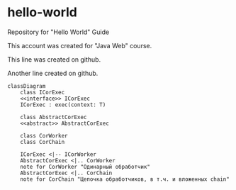 # hello-world
Repository for "Hello World" Guide

This account was created for "Java Web" course.

This line was created on github.

Another line created on github.

```mermaid
classDiagram
    class ICorExec
    <<interface>> ICorExec
    ICorExec : exec(context: T)
    
    class AbstractCorExec
    <<abstract>> AbstractCorExec
    
    class CorWorker
    class CorChain
    
    ICorExec <|-- ICorWorker
    AbstractCorExec <|.. CorWorker
    note for CorWorker "Одинарный обработчик"
    AbstractCorExec <|.. CorChain
    note for CorChain "Цепочка обработчиков, в т.ч. и вложенных chain"
```
